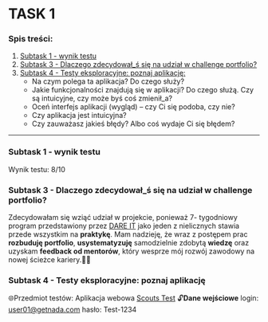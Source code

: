 # TASK 1

### Spis treści:
1. [Subtask 1 - wynik testu](#subtask1)
2. [Subtask 3 - Dlaczego zdecydował_ś się na udział w challenge portfolio?](#subtask2)
3. [Subtask 4 - Testy eksploracyjne: poznaj aplikację:](#subtask3)  
   - Na czym polega ta aplikacja? Do czego służy?
   - Jakie funkcjonalności znajdują się w aplikacji? Do czego służą. Czy są intuicyjne, czy może byś coś zmienił_a? 
   - Oceń interfejs aplikacji (wygląd) – czy Ci się podoba, czy nie?
   - Czy aplikacja jest intuicyjna?
   - Czy zauważasz jakieś błędy? Albo coś wydaje Ci się błędem?     
<hr>

### <a name='subtask1'>  Subtask 1 - wynik testu </a>

Wynik testu: 8/10

### <a name='subtask2'>  Subtask 3 - Dlaczego zdecydował_ś się na udział w challenge portfolio? </a>

Zdecydowałam się wziąć udział w projekcie, ponieważ 7- tygodniowy program przedstawiony przez [DARE IT](https://www.dareit.io/challenges) jako jeden z nielicznych stawia przede wszystkim na **praktykę**. 
Mam nadzieję, że wraz z postępem prac **rozbuduję portfolio**, **usystematyzuję** samodzielnie zdobytą **wiedzę** oraz uzyskam **feedback od mentorów**, który wesprze mój rozwój zawodowy na nowej ścieżce kariery.💪🏻

### <a name='subtask3'>  Subtask 4 - Testy eksploracyjne: poznaj aplikację </a>

🌐Przedmiot testów: Aplikacja webowa [Scouts Test](https://scouts-test.futbolkolektyw.pl/pl) 🔓**Dane wejściowe** login: user01@getnada.com hasło: Test-1234








